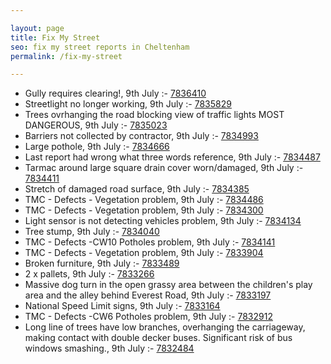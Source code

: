 ```yaml
---

layout: page
title: Fix My Street
seo: fix my street reports in Cheltenham
permalink: /fix-my-street

---
```


<!-- fix_marker starts -->

- Gully requires clearing!, 9th July :- [7836410](https://www.fixmystreet.com/report/7836410)
- Streetlight no longer working, 9th July :- [7835829](https://www.fixmystreet.com/report/7835829)
- Trees ovrhanging the road blocking view of traffic lights MOST DANGEROUS, 9th July :- [7835023](https://www.fixmystreet.com/report/7835023)
- Barriers not collected by contractor, 9th July :- [7834993](https://www.fixmystreet.com/report/7834993)
- Large pothole, 9th July :- [7834666](https://www.fixmystreet.com/report/7834666)
- Last report had wrong what three words reference, 9th July :- [7834487](https://www.fixmystreet.com/report/7834487)
- Tarmac around large square drain cover worn/damaged, 9th July :- [7834411](https://www.fixmystreet.com/report/7834411)
- Stretch of damaged road surface, 9th July :- [7834385](https://www.fixmystreet.com/report/7834385)
- TMC - Defects - Vegetation problem, 9th July :- [7834486](https://www.fixmystreet.com/report/7834486)
- TMC - Defects - Vegetation problem, 9th July :- [7834300](https://www.fixmystreet.com/report/7834300)
- Light sensor is not detecting vehicles problem, 9th July :- [7834134](https://www.fixmystreet.com/report/7834134)
- Tree stump, 9th July :- [7834040](https://www.fixmystreet.com/report/7834040)
- TMC - Defects -CW10 Potholes problem, 9th July :- [7834141](https://www.fixmystreet.com/report/7834141)
- TMC - Defects - Vegetation problem, 9th July :- [7833904](https://www.fixmystreet.com/report/7833904)
- Broken furniture, 9th July :- [7833489](https://www.fixmystreet.com/report/7833489)
- 2 x pallets, 9th July :- [7833266](https://www.fixmystreet.com/report/7833266)
- Massive dog turn in the open grassy area between the children's play area and the alley behind Everest Road, 9th July :- [7833197](https://www.fixmystreet.com/report/7833197)
- National Speed Limit signs, 9th July :- [7833164](https://www.fixmystreet.com/report/7833164)
- TMC - Defects -CW6 Potholes  problem, 9th July :- [7832912](https://www.fixmystreet.com/report/7832912)
- Long line of trees have low branches, overhanging the carriageway, making contact with double decker buses. Significant risk of bus windows smashing., 9th July :- [7832484](https://www.fixmystreet.com/report/7832484)

<!-- fix_marker ends -->